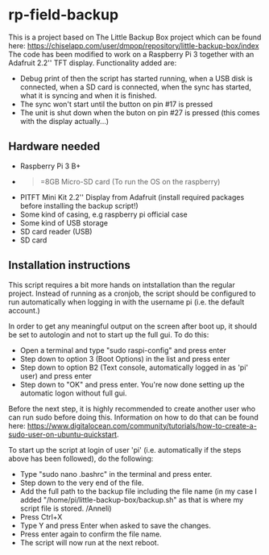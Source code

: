 # rp-field-backup
This is a project based on The Little Backup Box project which can be found here: https://chiselapp.com/user/dmpop/repository/little-backup-box/index
The code has been modified to work on a Raspberry Pi 3 together with an Adafruit 2.2'' TFT display.
Functionality added are:
* Debug print of then the script has started running, when a USB disk is connected, when a SD card is connected, when the sync has started, what it is syncing and when it is finished.
* The sync won't start until the button on pin #17 is pressed
* The unit is shut down when the buton on pin #27 is pressed (this comes with the display actually...)

Hardware needed
----------------
* Raspberry Pi 3 B+
* >=8GB Micro-SD card (To run the OS on the raspberry)
* PITFT Mini Kit 2.2'' Display from Adafruit (install required packages before installing the backup script!)
* Some kind of casing, e.g raspberry pi official case
* Some kind of USB storage
* SD card reader (USB)
* SD card


Installation instructions
--------------------------
 This script requires a bit more hands on intstallation than the regular project. Instead of running as a cronjob, the script should be configured to run automatically when logging in with the username pi (i.e. the default account.)

In order to get any meaningful output on the screen after boot up, it should be set to autologin and not to start up the full gui. To do this:
* Open a terminal and type "sudo raspi-config" and press enter
* Step down to option 3 (Boot Options) in the list and press enter
* Step down to option B2 (Text console, automatically logged in as 'pi' user) and press enter
* Step down to "OK" and press enter. You're now done setting up the automatic logon without full gui.

Before the next step, it is highly recommended to create another user who can run sudo before doing this. Information on how to do that can be found here: https://www.digitalocean.com/community/tutorials/how-to-create-a-sudo-user-on-ubuntu-quickstart.

To start up the script at login of user 'pi' (i.e. automatically if the steps above has been followed), do the following:
* Type "sudo nano .bashrc" in the terminal and press enter.
* Step down to the very end of the file.
* Add the full path to the backup file including the file name (in my case I added "/home/pi/little-backup-box/backup.sh" as that is where my script file is stored. /Anneli)
* Press Ctrl+X
* Type Y and press Enter when asked to save the changes.
* Press enter again to confirm the file name.
* The script will now run at the next reboot.

